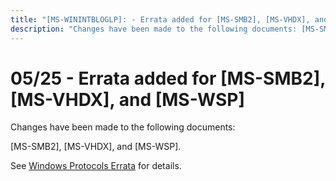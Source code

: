 ```yaml
---
title: "[MS-WININTBLOGLP]: - Errata added for [MS-SMB2], [MS-VHDX], and [MS-WSP]"
description: "Changes have been made to the following documents: [MS-SMB2], [MS-VHDX], and [MS-WSP]. See Windows Protocols Errata for details."
---
```


# 05/25 - Errata added for [MS-SMB2], [MS-VHDX], and [MS-WSP]

<p>Changes have been made to the following documents:</p>
<p>[MS-SMB2], [MS-VHDX], and [MS-WSP].</p>
<p>See <span><a href="/openspecs/windows_protocols/MS-WINERRATA/314fe022-28ea-4bd9-93ac-7941ecf9ca10">Windows
Protocols Errata</a></span> for details.</p>

                